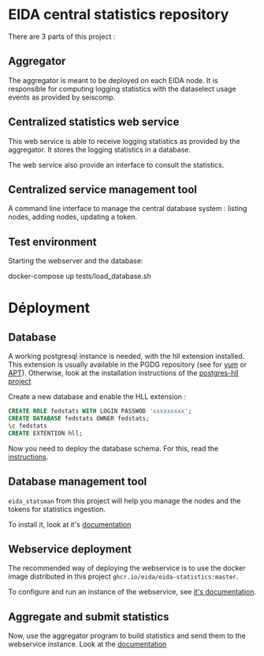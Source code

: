 # EIDA central statistics repository

There are 3 parts of this project :

## Aggregator

The aggregator is meant to be deployed on each EIDA node. It is responsible for computing logging statistics with the dataselect usage events as provided by seiscomp.

## Centralized statistics web service

This web service is able to receive logging statistics as provided by the aggregator. It stores the logging statistics in a database.

The web service also provide an interface to consult the statistics.

## Centralized service management tool

A command line interface to manage the central database system : listing nodes, adding nodes, updating a token.

## Test environment

Starting the webserver and the database:

   docker-compose up
   tests/load_database.sh



# Déployment

## Database

A working postgresql instance is needed, with the hll extension installed. This extension is usually available in the PGDG repository (see for [yum](https://yum.postgresql.org/) or [APT](https://wiki.postgresql.org/wiki/Apt)).
Otherwise, look at the installation instructions of the [postgres-hll project](https://github.com/citusdata/postgresql-hll)

Create a new database and enable the HLL extension :

``` sql
CREATE ROLE fedstats WITH LOGIN PASSWOD 'xxxxxxxxx';
CREATE DATABASE fedstats OWNER fedstats;
\c fedstats
CREATE EXTENTION hll;
```


Now you need to deploy the database schema. For this, read the [instructions](backend_database/README.md).

## Database management tool

`eida_statsman` from this project will help you manage the nodes and the tokens for statistics ingestion.

To install it, look at it's [documentation](eida_statsman/README.md)

## Webservice deployment

The recommended way of deploying the webservice is to use the docker image distributed in this project `ghcr.io/eida/eida-statistics:master`.

To configure and run an instance of the webservice, see [it's documentation](webservice/README.md).

## Aggregate and submit statistics

Now, use the aggregator program to build statistics and send them to the webservice instance. Look at the [documentation](aggregator/README.md)

